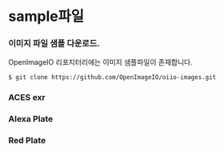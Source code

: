 # sample파일

### 이미지 파일 샘플 다운로드.
OpenImageIO 리포지터리에는 이미지 샘플파일이 존재합니다.
```
$ git clone https://github.com/OpenImageIO/oiio-images.git
```

### ACES exr

### Alexa Plate

### Red Plate
